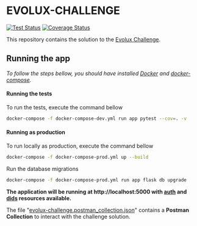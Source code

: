 # EVOLUX-CHALLENGE

[![Test Status](https://github.com/bgildson/evolux-challenge/workflows/Test%20and%20Report%20Coverage/badge.svg)](https://github.com/bgildson/evolux-challenge/actions?workflow=test)
[![Coverage Status](https://coveralls.io/repos/github/bgildson/evolux-challenge/badge.svg?branch=master)](https://coveralls.io/github/bgildson/evolux-challenge?branch=master)

This repository contains the solution to the [Evolux Challenge](./CHALLENGE.md).

## Running the app

_To follow the steps bellow, you should have installed [Docker](https://docs.docker.com/get-docker/) and [docker-compose](https://docs.docker.com/compose/install/)._

#### Running the tests

To run the tests, execute the command bellow

```sh
docker-compose -f docker-compose-dev.yml run app pytest --cov=. -v
```

#### Running as production

To run locally as production, execute the command bellow

```sh
docker-compose -f docker-compose-prod.yml up --build
```

Run the database migrations

```sh
docker-compose -f docker-compose-prod.yml run app flask db upgrade
```

**The application will be running at http://localhost:5000 with [auth](http://localhost:5000/api/auth) and [dids](http://localhost:5000/api/dids) resources available.**

The file "[evolux-challenge.postman_collection.json](./evolux-challenge.postman_collection.json)" contains a **Postman Collection** to interact with the challenge solution.
